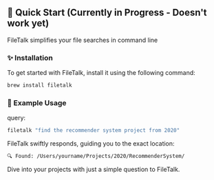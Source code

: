 ## 🚀 Quick Start (Currently in Progress - Doesn't work yet)

FileTalk simplifies your file searches in command line

### ✨ Installation

To get started with FileTalk, install it using the following command:

```bash
brew install filetalk
```

### 📖 Example Usage

query:

```bash
filetalk "find the recommender system project from 2020"
```

FileTalk swiftly responds, guiding you to the exact location:

```bash
🔍 Found: /Users/yourname/Projects/2020/RecommenderSystem/
```

Dive into your projects with just a simple question to FileTalk.